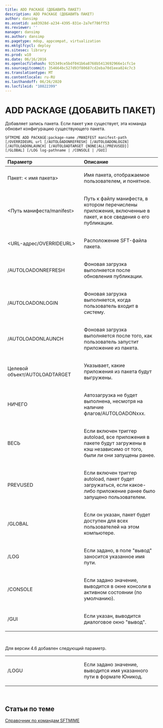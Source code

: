 ```yaml
---
title: ADD PACKAGE (ДОБАВИТЬ ПАКЕТ)
description: ADD PACKAGE (ДОБАВИТЬ ПАКЕТ)
author: dansimp
ms.assetid: aa83928d-a234-4395-831e-2a7ef786ff53
ms.reviewer: ''
manager: dansimp
ms.author: dansimp
ms.pagetype: mdop, appcompat, virtualization
ms.mktglfcycl: deploy
ms.sitesec: library
ms.prod: w10
ms.date: 06/16/2016
ms.openlocfilehash: 925349ce5bdf041b6a8768b5413692966e1cfc1e
ms.sourcegitcommit: 354664bc527d93f80687cd2eba70d1eea024c7c3
ms.translationtype: MT
ms.contentlocale: ru-RU
ms.lasthandoff: 06/26/2020
ms.locfileid: "10822399"
---
```

# ADD PACKAGE (ДОБАВИТЬ ПАКЕТ)


Добавляет запись пакета. Если пакет уже существует, эта команда обновит конфигурацию существующего пакета.

`SFTMIME ADD PACKAGE:package-name /MANIFEST manifest-path                 [/OVERRIDEURL url [/AUTOLOADONREFRESH] [/AUTOLOADONLOGIN]                 [/AUTOLOADONLAUNCH] [/AUTOLOADTARGET {NONE|ALL|PREVUSED}]                 [/GLOBAL] [/LOG log-pathname | /CONSOLE | /GUI]`

<table>
<colgroup>
<col width="50%" />
<col width="50%" />
</colgroup>
<thead>
<tr class="header">
<th align="left">Параметр</th>
<th align="left">Описание</th>
</tr>
</thead>
<tbody>
<tr class="odd">
<td align="left"><p>Пакет: &lt; имя пакета&gt;</p></td>
<td align="left"><p>Имя пакета, отображаемое пользователем, и понятное.</p></td>
</tr>
<tr class="even">
<td align="left"><p>&lt;Путь манифеста/manifest&gt;</p></td>
<td align="left"><p>Путь к файлу манифеста, в котором перечислены приложения, включенные в пакет, и все сведения о его публикации.</p></td>
</tr>
<tr class="odd">
<td align="left"><p>&lt;URL-адрес/OVERRIDEURL&gt;</p></td>
<td align="left"><p>Расположение SFT-файла пакета.</p></td>
</tr>
<tr class="even">
<td align="left"><p>/AUTOLOADONREFRESH</p></td>
<td align="left"><p>Фоновая загрузка выполняется после обновления публикации.</p></td>
</tr>
<tr class="odd">
<td align="left"><p>/AUTOLOADONLOGIN</p></td>
<td align="left"><p>Фоновая загрузка выполняется, когда пользователь входит в систему.</p></td>
</tr>
<tr class="even">
<td align="left"><p>/AUTOLOADONLAUNCH</p></td>
<td align="left"><p>Фоновая загрузка выполняется после того, как пользователь запустит приложение из пакета.</p></td>
</tr>
<tr class="odd">
<td align="left"><p>Целевой объект/AUTOLOADTARGET</p></td>
<td align="left"><p>Указывает, какие приложения из пакета будут выгружены.</p></td>
</tr>
<tr class="even">
<td align="left"><p>НИЧЕГО</p></td>
<td align="left"><p>Автозагрузка не будет выполнена, несмотря на наличие флагов/AUTOLOADONxxx.</p></td>
</tr>
<tr class="odd">
<td align="left"><p>ВЕСЬ</p></td>
<td align="left"><p>Если включен триггер autoload, все приложения в пакете будут загружены в кэш независимо от того, были ли они запущены ранее.</p></td>
</tr>
<tr class="even">
<td align="left"><p>PREVUSED</p></td>
<td align="left"><p>Если включен триггер autoload, пакет будет загружаться, если какое-либо приложение ранее было запущено пользователем.</p></td>
</tr>
<tr class="odd">
<td align="left"><p>/GLOBAL</p></td>
<td align="left"><p>Если он указан, пакет будет доступен для всех пользователей на этом компьютере.</p></td>
</tr>
<tr class="even">
<td align="left"><p>/LOG</p></td>
<td align="left"><p>Если задано, в поле "вывод" заносится указанное имя пути.</p></td>
</tr>
<tr class="odd">
<td align="left"><p>/CONSOLE</p></td>
<td align="left"><p>Если задано значение, выводится в окне консоли в активном состоянии (по умолчанию).</p></td>
</tr>
<tr class="even">
<td align="left"><p>/GUI</p></td>
<td align="left"><p>Если указан, выводится диалоговое окно "вывод".</p></td>
</tr>
</tbody>
</table>

 

Для версии 4.6 добавлен следующий параметр.

<table>
<colgroup>
<col width="50%" />
<col width="50%" />
</colgroup>
<tbody>
<tr class="odd">
<td align="left"><p>/LOGU</p></td>
<td align="left"><p>Если задано значение, выводится имя указанного пути в формате Юникод.</p></td>
</tr>
</tbody>
</table>

 

## Статьи по теме


[Справочник по командам SFTMIME](sftmime--command-reference.md)

 

 





